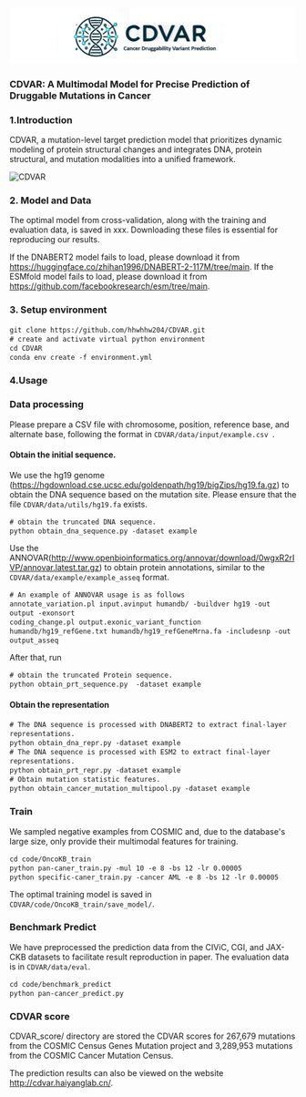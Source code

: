 ![logo](logo.png)
### CDVAR: A Multimodal Model for Precise Prediction of Druggable Mutations in Cancer

### 1.Introduction

CDVAR, a mutation-level target prediction model that prioritizes dynamic modeling of protein structural changes and integrates DNA, protein structural, and mutation modalities into a unified framework. 

![CDVAR](CDVAR.png)

### 2. Model and Data

The optimal model from cross-validation, along with the training and evaluation data, is saved in xxx. Downloading these files is essential for reproducing our results.

If the DNABERT2 model fails to load, please download it from https://huggingface.co/zhihan1996/DNABERT-2-117M/tree/main. If the ESMfold model fails to load, please download it from https://github.com/facebookresearch/esm/tree/main.

### 3. Setup environment

```
git clone https://github.com/hhwhhw204/CDVAR.git
# create and activate virtual python environment
cd CDVAR
conda env create -f environment.yml
```

### 4.Usage

### Data processing

Please prepare a CSV file with chromosome, position, reference base, and alternate base, following the format in  `CDVAR/data/input/example.csv `.

#### Obtain the initial sequence.

We use the hg19 genome (https://hgdownload.cse.ucsc.edu/goldenpath/hg19/bigZips/hg19.fa.gz) to obtain the DNA sequence based on the mutation site. Please ensure that the file `CDVAR/data/utils/hg19.fa` exists.

```
# obtain the truncated DNA sequence.
python obtain_dna_sequence.py -dataset example
```

Use the ANNOVAR(http://www.openbioinformatics.org/annovar/download/0wgxR2rIVP/annovar.latest.tar.gz)  to obtain protein annotations, similar to the `CDVAR/data/example/example_asseq` format. 

```
# An example of ANNOVAR usage is as follows
annotate_variation.pl input.avinput humandb/ -buildver hg19 -out output -exonsort
coding_change.pl output.exonic_variant_function humandb/hg19_refGene.txt humandb/hg19_refGeneMrna.fa -includesnp -out output_asseq
```

After that, run 

```
# obtain the truncated Protein sequence.
python obtain_prt_sequence.py  -dataset example
```

#### Obtain the representation

```
# The DNA sequence is processed with DNABERT2 to extract final-layer representations.
python obtain_dna_repr.py -dataset example
# The DNA sequence is processed with ESM2 to extract final-layer representations.
python obtain_prt_repr.py -dataset example
# Obtain mutation statistic features.
python obtain_cancer_mutation_multipool.py -dataset example
```



### Train

We sampled negative examples from COSMIC and, due to the database's large size, only provide their multimodal features for training.

```
cd code/OncoKB_train
python pan-caner_train.py -mul 10 -e 8 -bs 12 -lr 0.00005
python specific-caner_train.py -cancer AML -e 8 -bs 12 -lr 0.00005
```

The optimal training model is saved in `CDVAR/code/OncoKB_train/save_model/`.



### Benchmark Predict

We have preprocessed the prediction data from the CIViC, CGI, and JAX-CKB datasets to facilitate result reproduction in paper. The evaluation data is in `CDVAR/data/eval`.

```
cd code/benchmark_predict
python pan-cancer_predict.py
```



### CDVAR score
CDVAR_score/ directory are stored the CDVAR scores for 267,679 mutations from the COSMIC Census Genes Mutation project and 3,289,953 mutations from the COSMIC Cancer Mutation Census. 

The prediction results can also be viewed on the website http://cdvar.haiyanglab.cn/.

